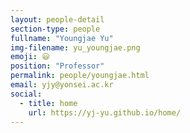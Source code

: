 ```yaml
---
layout: people-detail
section-type: people
fullname: "Youngjae Yu"
img-filename: yu_youngjae.png
emoji: 😃
position: "Professor"
permalink: people/youngjae.html
email: yjy@yonsei.ac.kr
social:
  - title: home
    url: https://yj-yu.github.io/home/
---
```

